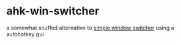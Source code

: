 # ahk-win-switcher

a somewhat scuffed alternative to [simple window switcher](https://github.com/valinet/sws) using a autohotkey gui

